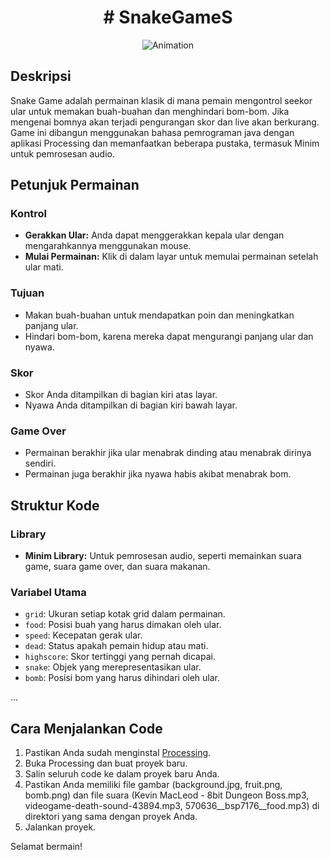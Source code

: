 <div align="center">
  <h1># SnakeGameS</h1>
  <img src="https://github.com/ahmadzainulmufid/SnakeGames/assets/116527439/5efd922b-dbea-48df-9e0b-e91a9b01c525" alt="Animation">
</div>

## Deskripsi
Snake Game adalah permainan klasik di mana pemain mengontrol seekor ular untuk memakan buah-buahan dan menghindari bom-bom. Jika mengenai bomnya akan terjadi pengurangan skor dan live akan berkurang. Game ini dibangun menggunakan bahasa pemrograman java dengan aplikasi Processing dan memanfaatkan beberapa pustaka, termasuk Minim untuk pemrosesan audio.

## Petunjuk Permainan

### Kontrol
- **Gerakkan Ular:** Anda dapat menggerakkan kepala ular dengan mengarahkannya menggunakan mouse.
- **Mulai Permainan:** Klik di dalam layar untuk memulai permainan setelah ular mati.
  
### Tujuan
- Makan buah-buahan untuk mendapatkan poin dan meningkatkan panjang ular.
- Hindari bom-bom, karena mereka dapat mengurangi panjang ular dan nyawa.

### Skor
- Skor Anda ditampilkan di bagian kiri atas layar.
- Nyawa Anda ditampilkan di bagian kiri bawah layar.

### Game Over
- Permainan berakhir jika ular menabrak dinding atau menabrak dirinya sendiri.
- Permainan juga berakhir jika nyawa habis akibat menabrak bom.

## Struktur Kode

### Library
- **Minim Library:** Untuk pemrosesan audio, seperti memainkan suara game, suara game over, dan suara makanan.
  
### Variabel Utama
- `grid`: Ukuran setiap kotak grid dalam permainan.
- `food`: Posisi buah yang harus dimakan oleh ular.
- `speed`: Kecepatan gerak ular.
- `dead`: Status apakah pemain hidup atau mati.
- `highscore`: Skor tertinggi yang pernah dicapai.
- `snake`: Objek yang merepresentasikan ular.
- `bomb`: Posisi bom yang harus dihindari oleh ular.

...

## Cara Menjalankan Code
1. Pastikan Anda sudah menginstal [Processing](https://processing.org/).
2. Buka Processing dan buat proyek baru.
3. Salin seluruh code ke dalam proyek baru Anda.
4. Pastikan Anda memiliki file gambar (background.jpg, fruit.png, bomb.png) dan file suara (Kevin MacLeod - 8bit Dungeon Boss.mp3, videogame-death-sound-43894.mp3, 570636__bsp7176__food.mp3) di direktori yang sama dengan proyek Anda.
5. Jalankan proyek.

Selamat bermain!
